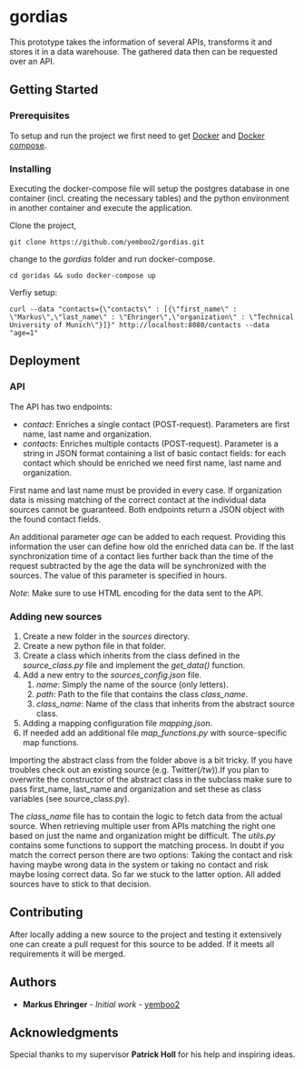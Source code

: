 # gordias

This prototype takes the information of several APIs, transforms it and stores it in a data warehouse. The gathered data then can be requested over an API.

## Getting Started

### Prerequisites

To setup and run the project we first need to get [Docker](https://www.docker.com/community-edition#/download) and [Docker compose](https://docs.docker.com/compose/install/#prerequisites).

### Installing

Executing the docker-compose file will setup the postgres database in one container (incl. creating the necessary tables) and the python environment in another container and execute the application.

Clone the project,

```
git clone https://github.com/yemboo2/gordias.git
```

change to the _gordias_ folder and run docker-compose.

```
cd goridas && sudo docker-compose up
```

Verfiy setup:

```
curl --data "contacts={\"contacts\" : [{\"first_name\" : \"Markus\",\"last_name\" : \"Ehringer\",\"organization\" : \"Technical University of Munich\"}]}" http://localhost:8080/contacts --data "age=1"
```

## Deployment

### API

The API has two endpoints:

* _contact_: Enriches a single contact (POST-request). Parameters are first name, last name and organization.
* _contacts_: Enriches multiple contacts (POST-request). Parameter is a string in JSON format containing a list of basic contact fields: for each contact which should be enriched we need first name, last name and organization.

First name and last name must be provided in every case. If organization data is missing matching of the correct contact at the individual data sources cannot be guaranteed. Both endpoints return a JSON object with the found contact fields.

An additional parameter _age_ can be added to each request. Providing this information the user can define how old the enriched data can be. If the last synchronization time of a contact lies further back than the time of the request subtracted by the age the data will be synchronized with the sources. The value of this parameter is specified in hours.

_Note_: Make sure to use HTML encoding for the data sent to the API. 

### Adding new sources

1. Create a new folder in the _sources_ directory.
2. Create a new python file in that folder.
3. Create a class which inherits from the class defined in the _source\_class.py_ file and implement the _get\_data()_ function.
4. Add a new entry to the _sources\_config.json_ file.
	1. _name_: Simply the name of the source (only letters).
	2. _path_: Path to the file that contains the class _class\_name_.
	3. _class\_name_: Name of the class that inherits from the abstract source class.
5. Adding a mapping configuration file _mapping.json_.
6. If needed add an additional file _map\_functions.py_ with source-specific map functions.

Importing the abstract class from the folder above is a bit tricky. If you have troubles check out an existing source (e.g. Twitter(_/tw_)).If you plan to overwrite the constructor of the abstract class in the subclass make sure to pass first\_name, last\_name and organization and set these as class variables (see source\_class.py).

The _class\_name_ file has to contain the logic to fetch data from the actual source. When retrieving multiple user from APIs matching the right one based on just the name and organization might be difficult. The _utils.py_ contains some functions to support the matching process. In doubt if you match the correct person there are two options: Taking the contact and risk having maybe wrong data in the system or taking no contact and risk maybe losing correct data. So far we stuck to the latter option. All added sources have to stick to that decision.

## Contributing

After locally adding a new source to the project and testing it extensively one can create a pull request for this source to be added. If it meets all requirements it will be merged.

## Authors

* **Markus Ehringer** - *Initial work* - [yemboo2](https://github.com/yemboo2)

## Acknowledgments

Special thanks to my supervisor **Patrick Holl** for his help and inspiring ideas.
